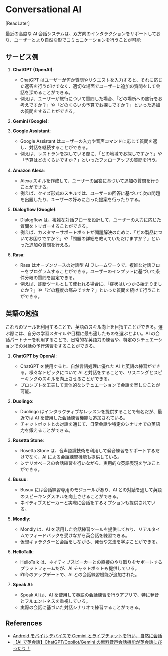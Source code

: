 # Conversational AI

[ReadLater]

最近の高度な AI 会話システムは、双方向のインタラクションをサポートしており、ユーザーとより自然な形でコミュニケーションを行うことが可能

## サービス例

1. **ChatGPT (OpenAI)**:

   - ChatGPT はユーザーが何か質問やリクエストを入力すると、それに応じた返答を行うだけでなく、適切な場面でユーザーに追加の質問をして会話を深めることができる。
   - 例えば、ユーザーが旅行について質問した場合、「どの場所への旅行をお考えですか？」や「どのくらいの予算でお探しですか？」といった追加の質問をすることができる。

2. **Gemini (Google)**:

3. **Google Assistant**:

   - Google Assistant はユーザーの入力や音声コマンドに応じて質問を返し、対話を継続することができる。
   - 例えば、レストランを探している際に、「どの地域でお探しですか？」や「予算はどのくらいですか？」といったフォローアップの質問を行う。

4. **Amazon Alexa**:

   - Alexa スキルを作成して、ユーザーの回答に基づいて追加の質問を行うことができる。
   - 例えば、クイズ形式のスキルでは、ユーザーの回答に基づいて次の問題を出題したり、ユーザーの好みに合った提案を行ったりする。

5. **Dialogflow (Google)**:

   - Dialogflow は、複雑な対話フローを設計して、ユーザーの入力に応じた質問をトリガーすることができる。
   - 例えば、カスタマーサポートボットが問題解決のために、「どの製品についてお困りですか？」や「問題の詳細を教えていただけますか？」といった追加の質問を行える。

6. **Rasa**:
   - Rasa はオープンソースの対話型 AI フレームワークで、複雑な対話フローをプログラムすることができる。ユーザーのインプットに基づいて条件分岐の質問を設定できる。
   - 例えば、診断ツールとして使われる場合に、「症状はいつから始まりましたか？」や「どの程度の痛みですか？」といった質問を続けて行うことができる。

## 英語の勉強

これらのツールを利用することで、英語のスキル向上を目指すことができる。選ぶ際には、自分の学習スタイルや目標に最も適したものを選ぶとよい。AI の会話パートナーを利用することで、日常的な英語力の練習や、特定のシチュエーションでの対話の予行演習をすることができる。

1. **ChatGPT by OpenAI**:

   - ChatGPT を使用すると、自然言語処理に優れた AI と英語の練習ができる。様々なトピックについて AI と対話をすることで、リスニングとスピーキングのスキルを向上させることができる。
   - プロンプトを工夫して具体的なシチュエーションで会話を楽しむことが可能。

2. **Duolingo**:

   - Duolingo はインタラクティブなレッスンを提供することで有名だが、最近では AI を使用した会話練習機能も追加されている。
   - チャットボットとの対話を通じて、日常会話や特定のシナリオでの英語力を鍛えることができる。

3. **Rosetta Stone**:

   - Rosetta Stone は、音声認識技術を利用して発音練習をサポートするだけでなく、AI による会話練習機能も提供している。
   - シナリオベースの会話練習を行いながら、実用的な英語表現を学ぶことができる。

4. **Busuu**:

   - Busuu には会話練習専用のモジュールがあり、AI との対話を通して英語のスピーキングスキルを向上させることができる。
   - ネイティブスピーカーと実際に会話をするオプションも提供されている。

5. **Mondly**:

   - Mondly は、AI を活用した会話練習ツールを提供しており、リアルタイムでフィードバックを受けながら英会話を練習できる。
   - 仮想キャラクターと会話をしながら、発音や文法を学ぶことができる。

6. **HelloTalk**:

   - HelloTalk は、ネイティブスピーカーとの直接のやり取りをサポートするプラットフォームだが、AI チャットボットも提供している。
   - 昨今のアップデートで、AI との会話練習機能が追加された。

7. **Speak AI**:
   - Speak AI は、AI を使用して英語の会話練習を行うアプリで、特に発音とフルエントネスを重視している。
   - 実際の会話に基づいた対話シナリオで練習することができる。

## References

- [Android モバイル デバイスで Gemini とライブチャットを行い、自然に会話](https://support.google.com/gemini/answer/15274899?hl=ja)
- [【AI で英会話】ChatGPT/Copilot/Gemini の無料音声会話機能が英会話にぴったり！](https://news.yahoo.co.jp/expert/articles/d92adfc71edc02a1f43dab9c31514e01f32e2fc8)

